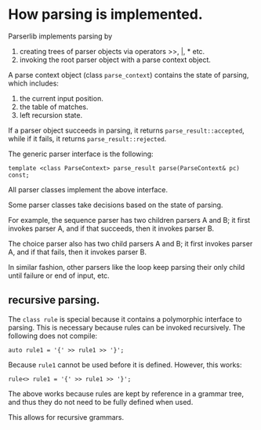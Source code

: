 # How parsing is implemented.

Parserlib implements parsing by

1. creating trees of parser objects via operators >>, |, * etc.
2. invoking the root parser object with a parse context object.

A parse context object (class `parse_context`) contains the state of parsing, which includes:

1. the current input position.
2. the table of matches.
3. left recursion state.

If a parser object succeeds in parsing, it returns `parse_result::accepted`, while if it fails, it returns `parse_result::rejected`.

The generic parser interface is the following:

	template <class ParseContext> parse_result parse(ParseContext& pc) const;

All parser classes implement the above interface.

Some parser classes take decisions based on the state of parsing.

For example, the sequence parser has two children parsers A and B; it first invokes parser A, and if that succeeds, then it invokes parser B.

The choice parser also has two child parsers A and B; it first invokes parser A, and if that fails, then it invokes parser B.

In similar fashion, other parsers like the loop keep parsing their only child until failure or end of input, etc.

## recursive parsing.

The `class rule` is special because it contains a polymorphic interface to parsing. This is necessary because rules can be invoked recursively. The following does not compile:

	auto rule1 = '{' >> rule1 >> '}';

Because `rule1` cannot be used before it is defined. However, this works:

	rule<> rule1 = '{' >> rule1 >> '}';

The above works because rules are kept by reference in a grammar tree, and thus they do not need to be fully defined when used.

This allows for recursive grammars.


 

